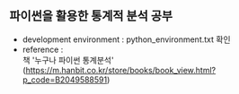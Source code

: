 ## 파이썬을 활용한 통계적 분석 공부
- development environment :  python_environment.txt 확인
- reference :  
책 '누구나 파이썬 통계분석' (https://m.hanbit.co.kr/store/books/book_view.html?p_code=B2049588591)
